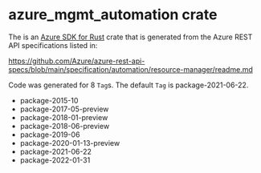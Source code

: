 # azure_mgmt_automation crate

The is an [Azure SDK for Rust](https://github.com/Azure/azure-sdk-for-rust) crate that is generated from the Azure REST API specifications listed in:

https://github.com/Azure/azure-rest-api-specs/blob/main/specification/automation/resource-manager/readme.md

Code was generated for 8 `Tag`s. The default `Tag` is package-2021-06-22.


- package-2015-10
- package-2017-05-preview
- package-2018-01-preview
- package-2018-06-preview
- package-2019-06
- package-2020-01-13-preview
- package-2021-06-22
- package-2022-01-31